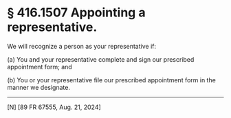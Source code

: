 # § 416.1507   Appointing a representative.

We will recognize a person as your representative if:


(a) You and your representative complete and sign our prescribed appointment form; and


(b) You or your representative file our prescribed appointment form in the manner we designate.



---

[N] [89 FR 67555, Aug. 21, 2024]








